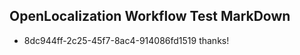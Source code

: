 ## OpenLocalization Workflow Test MarkDown
* 8dc944ff-2c25-45f7-8ac4-914086fd1519 thanks!

<!--HONumber=Jul16_HO3-->



